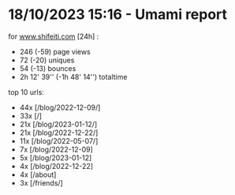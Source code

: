 # 18/10/2023 15:16 - Umami report
for www.shifeiti.com [24h] :

 - 246 (-59) page views
 - 72 (-20) uniques
 - 54 (-13) bounces
 - 2h 12' 39'' (-1h 48' 14'') totaltime


top 10 urls:
 - 44x [/blog/2022-12-09/]
 - 33x [/]
 - 21x [/blog/2023-01-12/]
 - 21x [/blog/2022-12-22/]
 - 11x [/blog/2022-05-07/]
 - 7x [/blog/2022-12-09]
 - 5x [/blog/2023-01-12]
 - 4x [/blog/2022-12-22]
 - 4x [/about]
 - 3x [/friends/]


